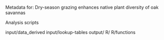 Metadata for: Dry-season grazing enhances native plant diversity of oak savannas

Analysis scripts

input/data_derived
input/lookup-tables
output/
R/
R/functions
